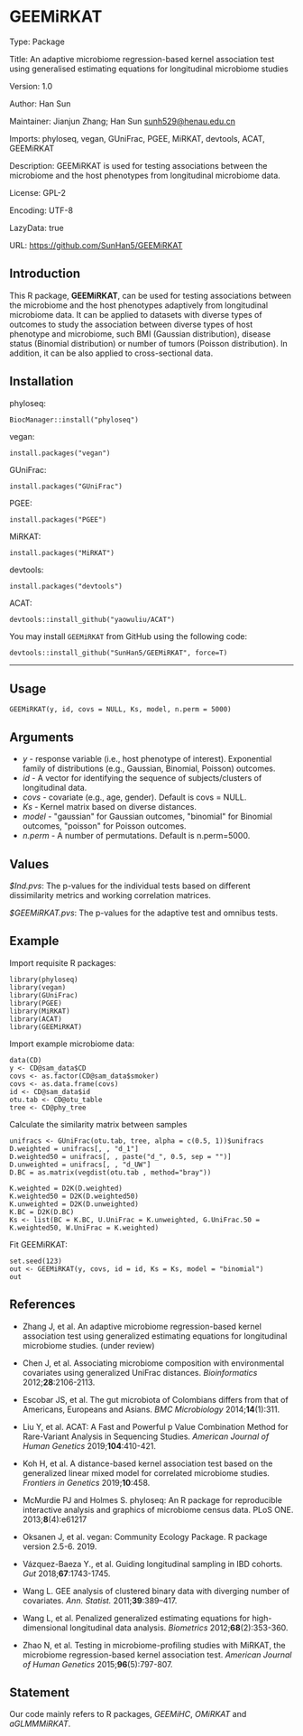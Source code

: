# GEEMiRKAT

Type: Package

Title: An adaptive microbiome regression-based kernel association test using generalised estimating equations for longitudinal microbiome studies

Version: 1.0

Author: Han Sun

Maintainer: Jianjun Zhang; Han Sun sunh529@henau.edu.cn

Imports: phyloseq, vegan, GUniFrac, PGEE, MiRKAT, devtools, ACAT, GEEMiRKAT

Description: GEEMiRKAT is used for testing associations between the microbiome and the host phenotypes from longitudinal microbiome data.

License: GPL-2

Encoding: UTF-8

LazyData: true

URL: https://github.com/SunHan5/GEEMiRKAT



## Introduction

This R package, **GEEMiRKAT**, can be used for testing associations between the microbiome and the host phenotypes adaptively from longitudinal microbiome data. It can be applied to datasets with diverse types of outcomes to study the association between diverse types of host phenotype and microbiome, such BMI (Gaussian distribution), disease status (Binomial distribution) or number of tumors (Poisson distribution). In addition, it can be also applied to cross-sectional data.



## Installation 

phyloseq:
```
BiocManager::install("phyloseq")
```

vegan:
```
install.packages("vegan")
```

GUniFrac:
```
install.packages("GUniFrac")
```

PGEE:
```
install.packages("PGEE")
```

MiRKAT:
```
install.packages("MiRKAT")
```

devtools:
```
install.packages("devtools")
```

ACAT:
```
devtools::install_github("yaowuliu/ACAT")
```

You may install `GEEMiRKAT` from GitHub using the following code: 

```
devtools::install_github("SunHan5/GEEMiRKAT", force=T)
```

---------------------------------------------------------------------------------------------------------------------------------------



## Usage
```
GEEMiRKAT(y, id, covs = NULL, Ks, model, n.perm = 5000)
```



## Arguments
* _y_ - response variable (i.e., host phenotype of interest). Exponential family of distributions (e.g., Gaussian, Binomial, Poisson) outcomes.
* _id_ - A vector for identifying the sequence of subjects/clusters of longitudinal data.
* _covs_ - covariate (e.g., age, gender). Default is covs = NULL.
* _Ks_ - Kernel matrix based on diverse distances.
* _model_ - "gaussian" for Gaussian outcomes, "binomial" for Binomial outcomes, "poisson" for Poisson outcomes.
* _n.perm_ - A number of permutations. Default is n.perm=5000. 



## Values
_$Ind.pvs_: The p-values for the individual tests based on different dissimilarity metrics and working correlation matrices.

_$GEEMiRKAT.pvs_: The p-values for the adaptive test and omnibus tests.



## Example

Import requisite R packages: 

```
library(phyloseq)
library(vegan)
library(GUniFrac)
library(PGEE)
library(MiRKAT)
library(ACAT)
library(GEEMiRKAT)
```


Import example microbiome data:

```
data(CD)
y <- CD@sam_data$CD
covs <- as.factor(CD@sam_data$smoker)
covs <- as.data.frame(covs)
id <- CD@sam_data$id
otu.tab <- CD@otu_table
tree <- CD@phy_tree
```


Calculate the similarity matrix between samples
```
unifracs <- GUniFrac(otu.tab, tree, alpha = c(0.5, 1))$unifracs
D.weighted = unifracs[, , "d_1"]
D.weighted50 = unifracs[, , paste("d_", 0.5, sep = "")]
D.unweighted = unifracs[, , "d_UW"]
D.BC = as.matrix(vegdist(otu.tab , method="bray"))

K.weighted = D2K(D.weighted)
K.weighted50 = D2K(D.weighted50)
K.unweighted = D2K(D.unweighted)
K.BC = D2K(D.BC)
Ks <- list(BC = K.BC, U.UniFrac = K.unweighted, G.UniFrac.50 = K.weighted50, W.UniFrac = K.weighted)
```

Fit GEEMiRKAT:

```
set.seed(123)
out <- GEEMiRKAT(y, covs, id = id, Ks = Ks, model = "binomial")
out
```



## References
* Zhang J, et al. An adaptive microbiome regression-based kernel association test using generalized estimating equations for longitudinal microbiome studies. (under review)

* Chen J, et al. Associating microbiome composition with environmental covariates using generalized UniFrac distances. _Bioinformatics_ 2012;**28**:2106-2113.

* Escobar JS, et al. The gut microbiota of Colombians differs from that of Americans, Europeans and Asians. _BMC Microbiology_ 2014;**14**(1):311.

* Liu Y, et al. ACAT: A Fast and Powerful p Value Combination Method for Rare-Variant Analysis in Sequencing Studies. _American Journal of Human Genetics_ 2019;**104**:410-421.

* Koh H, et al. A distance-based kernel association test based on the generalized linear mixed model for correlated microbiome studies. _Frontiers in Genetics_ 2019;**10**:458.

* McMurdie PJ and Holmes S. phyloseq: An R package for reproducible interactive analysis and graphics of microbiome census data. PLoS ONE. 2013;**8**(4):e61217

* Oksanen J, et al. vegan: Community Ecology Package. R package version 2.5-6. 2019. 

* Vázquez-Baeza Y., et al. Guiding longitudinal sampling in IBD cohorts. _Gut_ 2018;**67**:1743-1745.

* Wang L. GEE analysis of clustered binary data with diverging number of covariates. _Ann. Statist._ 2011;**39**:389–417.

* Wang L, et al. Penalized generalized estimating equations for high-dimensional longitudinal data analysis. _Biometrics_ 2012;**68**(2):353-360.

* Zhao N, et al. Testing in microbiome-profiling studies with MiRKAT, the microbiome regression-based kernel association test. _American Journal of Human Genetics_ 2015;**96**(5):797-807.


## Statement

Our code mainly refers to R packages, _GEEMiHC_, _OMiRKAT_ and _aGLMMMiRKAT_.
